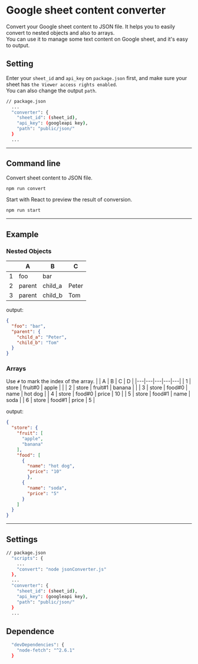 # Google sheet content converter
Convert your Google sheet content to JSON file. It helps you to easily convert to nested objects and also to arrays.<br/>
You can use it to manage some text content on Google sheet, and it's easy to output.

## Setting
Enter your `sheet_id` and `api_key` on `package.json` first, and make sure your sheet has `the Viewer access rights enabled`.<br />
You can also change the output `path`.
```sh
// package.json
  ...
  "converter": {
    "sheet_id": (sheet_id),
    "api_key": (googleapi key),
    "path": "public/json/"
  }
  ...
```
---
## Command line
Convert sheet content to JSON file.
```sh
npm run convert
```
Start with React to preview the result of conversion.
```sh
npm run start
```
---
## Example
### Nested Objects
|   | A | B | C |
|---|---|---|---|
| 1 | foo | bar |  |
| 2 | parent | child_a | Peter |
| 3 | parent | child_b | Tom |

output:
```json
{
  "foo": "bar",
  "parent": {
    "child_a": "Peter",
    "child_b": "Tom"
  }
}
```

### Arrays
Use `#` to mark the index of the array.
|   | A | B | C | D |
|---|---|---|---|---|
| 1 | store | fruit#0 | apple |  |
| 2 | store | fruit#1 | banana |  |
| 3 | store | food#0 | name | hot dog |
| 4 | store | food#0 | price | 10 |
| 5 | store | food#1 | name | soda |
| 6 | store | food#1 | price | 5 |

output:
```json
{
  "store": {
    "fruit": [
      "apple",
      "banana"
    ],
    "food": [
      {
        "name": "hot dog",
        "price": "10"
        },
      {
        "name": "soda",
        "price": "5"
      }
    ]
  }
}
```
---
## Settings
```sh
// package.json
  "scripts": {
    ...
    "convert": "node jsonConverter.js"
  },
  ...
  "converter": {
    "sheet_id": (sheet_id),
    "api_key": (googleapi key),
    "path": "public/json/"
  }
  ...
```

## Dependence
```sh
  "devDependencies": {
    "node-fetch": "^2.6.1"
  }
```